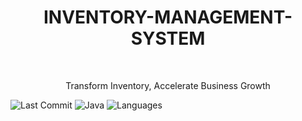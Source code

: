 <h1 align="center">INVENTORY-MANAGEMENT-SYSTEM</h1>
<br>
<p align="center">Transform Inventory, Accelerate Business Growth</p>

![Last Commit](https://img.shields.io/badge/last%20commit-today-brightgreen)
![Java](https://img.shields.io/badge/java-100.0%25-blue)
![Languages](https://img.shields.io/badge/languages-1-blue)
